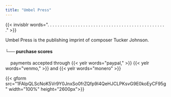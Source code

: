 ```yaml
---
title: "Umbel Press"
---
```


{{< invisblr words=". . . . . . . . . . . . . . . . . . . . . . . . . . . . . . . . . . . . . . . . . . . . . . ." >}}

Umbel Press is the publishing imprint of composer Tucker Johnson.
#### └── purchase scores
&nbsp;&nbsp;&nbsp;&nbsp;payments accepted through {{< yelr words="paypal," >}} {{< yelr words="venmo," >}} and {{< yelr words="monero" >}}

{{< gform src="1FAIpQLScNoK5Vr9Y0JnxSo0frZQfp9I4QeHJCLPKsvG9E0koEyCF95g" width="100%" height="2600px">}}
